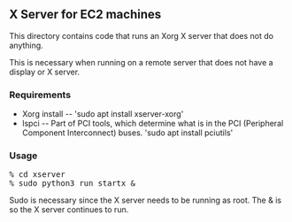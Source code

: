 ## X Server for EC2 machines 
This directory contains code that runs an Xorg X server that does not
do anything.

This is necessary when running on a remote server that does not have a
display or X server.

### Requirements

* Xorg install -- 'sudo apt install xserver-xorg'
* lspci -- Part of PCI tools, which determine what is in the PCI 
(Peripheral Component Interconnect) buses. 'sudo apt install pciutils'

### Usage

<pre>% cd xserver
% sudo python3 run_startx &</pre>

Sudo is necessary since the X server needs to be running as root.
The & is so the X server continues to run.
